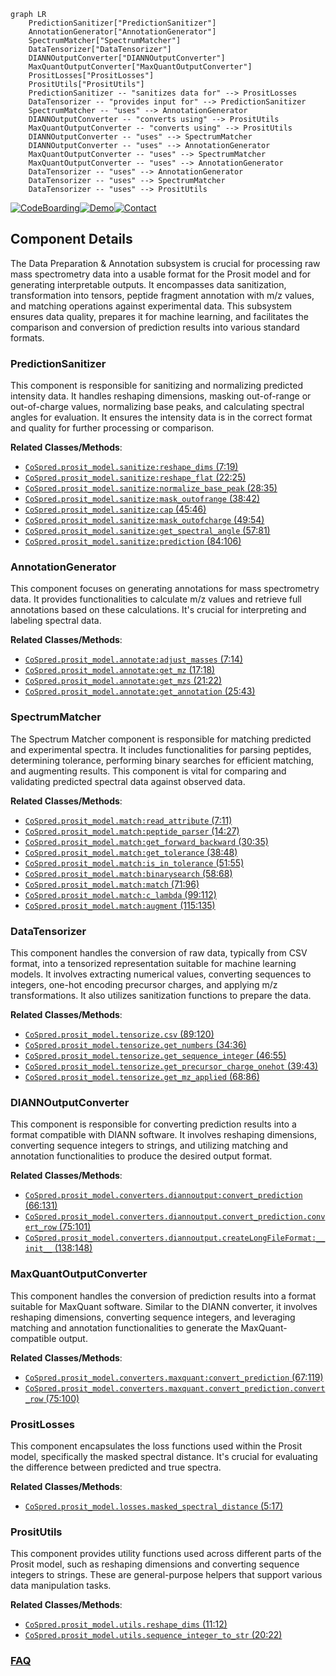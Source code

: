 ```mermaid
graph LR
    PredictionSanitizer["PredictionSanitizer"]
    AnnotationGenerator["AnnotationGenerator"]
    SpectrumMatcher["SpectrumMatcher"]
    DataTensorizer["DataTensorizer"]
    DIANNOutputConverter["DIANNOutputConverter"]
    MaxQuantOutputConverter["MaxQuantOutputConverter"]
    PrositLosses["PrositLosses"]
    PrositUtils["PrositUtils"]
    PredictionSanitizer -- "sanitizes data for" --> PrositLosses
    DataTensorizer -- "provides input for" --> PredictionSanitizer
    SpectrumMatcher -- "uses" --> AnnotationGenerator
    DIANNOutputConverter -- "converts using" --> PrositUtils
    MaxQuantOutputConverter -- "converts using" --> PrositUtils
    DIANNOutputConverter -- "uses" --> SpectrumMatcher
    DIANNOutputConverter -- "uses" --> AnnotationGenerator
    MaxQuantOutputConverter -- "uses" --> SpectrumMatcher
    MaxQuantOutputConverter -- "uses" --> AnnotationGenerator
    DataTensorizer -- "uses" --> AnnotationGenerator
    DataTensorizer -- "uses" --> SpectrumMatcher
    DataTensorizer -- "uses" --> PrositUtils
```
[![CodeBoarding](https://img.shields.io/badge/Generated%20by-CodeBoarding-9cf?style=flat-square)](https://github.com/CodeBoarding/GeneratedOnBoardings)[![Demo](https://img.shields.io/badge/Try%20our-Demo-blue?style=flat-square)](https://www.codeboarding.org/demo)[![Contact](https://img.shields.io/badge/Contact%20us%20-%20contact@codeboarding.org-lightgrey?style=flat-square)](mailto:contact@codeboarding.org)

## Component Details

The Data Preparation & Annotation subsystem is crucial for processing raw mass spectrometry data into a usable format for the Prosit model and for generating interpretable outputs. It encompasses data sanitization, transformation into tensors, peptide fragment annotation with m/z values, and matching operations against experimental data. This subsystem ensures data quality, prepares it for machine learning, and facilitates the comparison and conversion of prediction results into various standard formats.

### PredictionSanitizer
This component is responsible for sanitizing and normalizing predicted intensity data. It handles reshaping dimensions, masking out-of-range or out-of-charge values, normalizing base peaks, and calculating spectral angles for evaluation. It ensures the intensity data is in the correct format and quality for further processing or comparison.


**Related Classes/Methods**:

- <a href="https://github.com/pfizer-opensource/CoSpred/blob/master/prosit_model/sanitize.py#L7-L19" target="_blank" rel="noopener noreferrer">`CoSpred.prosit_model.sanitize:reshape_dims` (7:19)</a>
- <a href="https://github.com/pfizer-opensource/CoSpred/blob/master/prosit_model/sanitize.py#L22-L25" target="_blank" rel="noopener noreferrer">`CoSpred.prosit_model.sanitize:reshape_flat` (22:25)</a>
- <a href="https://github.com/pfizer-opensource/CoSpred/blob/master/prosit_model/sanitize.py#L28-L35" target="_blank" rel="noopener noreferrer">`CoSpred.prosit_model.sanitize:normalize_base_peak` (28:35)</a>
- <a href="https://github.com/pfizer-opensource/CoSpred/blob/master/prosit_model/sanitize.py#L38-L42" target="_blank" rel="noopener noreferrer">`CoSpred.prosit_model.sanitize:mask_outofrange` (38:42)</a>
- <a href="https://github.com/pfizer-opensource/CoSpred/blob/master/prosit_model/sanitize.py#L45-L46" target="_blank" rel="noopener noreferrer">`CoSpred.prosit_model.sanitize:cap` (45:46)</a>
- <a href="https://github.com/pfizer-opensource/CoSpred/blob/master/prosit_model/sanitize.py#L49-L54" target="_blank" rel="noopener noreferrer">`CoSpred.prosit_model.sanitize:mask_outofcharge` (49:54)</a>
- <a href="https://github.com/pfizer-opensource/CoSpred/blob/master/prosit_model/sanitize.py#L57-L81" target="_blank" rel="noopener noreferrer">`CoSpred.prosit_model.sanitize:get_spectral_angle` (57:81)</a>
- <a href="https://github.com/pfizer-opensource/CoSpred/blob/master/prosit_model/sanitize.py#L84-L106" target="_blank" rel="noopener noreferrer">`CoSpred.prosit_model.sanitize:prediction` (84:106)</a>


### AnnotationGenerator
This component focuses on generating annotations for mass spectrometry data. It provides functionalities to calculate m/z values and retrieve full annotations based on these calculations. It's crucial for interpreting and labeling spectral data.


**Related Classes/Methods**:

- <a href="https://github.com/pfizer-opensource/CoSpred/blob/master/prosit_model/annotate.py#L7-L14" target="_blank" rel="noopener noreferrer">`CoSpred.prosit_model.annotate:adjust_masses` (7:14)</a>
- <a href="https://github.com/pfizer-opensource/CoSpred/blob/master/prosit_model/annotate.py#L17-L18" target="_blank" rel="noopener noreferrer">`CoSpred.prosit_model.annotate:get_mz` (17:18)</a>
- <a href="https://github.com/pfizer-opensource/CoSpred/blob/master/prosit_model/annotate.py#L21-L22" target="_blank" rel="noopener noreferrer">`CoSpred.prosit_model.annotate:get_mzs` (21:22)</a>
- <a href="https://github.com/pfizer-opensource/CoSpred/blob/master/prosit_model/annotate.py#L25-L43" target="_blank" rel="noopener noreferrer">`CoSpred.prosit_model.annotate:get_annotation` (25:43)</a>


### SpectrumMatcher
The Spectrum Matcher component is responsible for matching predicted and experimental spectra. It includes functionalities for parsing peptides, determining tolerance, performing binary searches for efficient matching, and augmenting results. This component is vital for comparing and validating predicted spectral data against observed data.


**Related Classes/Methods**:

- <a href="https://github.com/pfizer-opensource/CoSpred/blob/master/prosit_model/match.py#L7-L11" target="_blank" rel="noopener noreferrer">`CoSpred.prosit_model.match:read_attribute` (7:11)</a>
- <a href="https://github.com/pfizer-opensource/CoSpred/blob/master/prosit_model/match.py#L14-L27" target="_blank" rel="noopener noreferrer">`CoSpred.prosit_model.match:peptide_parser` (14:27)</a>
- <a href="https://github.com/pfizer-opensource/CoSpred/blob/master/prosit_model/match.py#L30-L35" target="_blank" rel="noopener noreferrer">`CoSpred.prosit_model.match:get_forward_backward` (30:35)</a>
- <a href="https://github.com/pfizer-opensource/CoSpred/blob/master/prosit_model/match.py#L38-L48" target="_blank" rel="noopener noreferrer">`CoSpred.prosit_model.match:get_tolerance` (38:48)</a>
- <a href="https://github.com/pfizer-opensource/CoSpred/blob/master/prosit_model/match.py#L51-L55" target="_blank" rel="noopener noreferrer">`CoSpred.prosit_model.match:is_in_tolerance` (51:55)</a>
- <a href="https://github.com/pfizer-opensource/CoSpred/blob/master/prosit_model/match.py#L58-L68" target="_blank" rel="noopener noreferrer">`CoSpred.prosit_model.match:binarysearch` (58:68)</a>
- <a href="https://github.com/pfizer-opensource/CoSpred/blob/master/prosit_model/match.py#L71-L96" target="_blank" rel="noopener noreferrer">`CoSpred.prosit_model.match:match` (71:96)</a>
- <a href="https://github.com/pfizer-opensource/CoSpred/blob/master/prosit_model/match.py#L99-L112" target="_blank" rel="noopener noreferrer">`CoSpred.prosit_model.match:c_lambda` (99:112)</a>
- <a href="https://github.com/pfizer-opensource/CoSpred/blob/master/prosit_model/match.py#L115-L135" target="_blank" rel="noopener noreferrer">`CoSpred.prosit_model.match:augment` (115:135)</a>


### DataTensorizer
This component handles the conversion of raw data, typically from CSV format, into a tensorized representation suitable for machine learning models. It involves extracting numerical values, converting sequences to integers, one-hot encoding precursor charges, and applying m/z transformations. It also utilizes sanitization functions to prepare the data.


**Related Classes/Methods**:

- <a href="https://github.com/pfizer-opensource/CoSpred/blob/master/prosit_model/tensorize.py#L89-L120" target="_blank" rel="noopener noreferrer">`CoSpred.prosit_model.tensorize.csv` (89:120)</a>
- <a href="https://github.com/pfizer-opensource/CoSpred/blob/master/prosit_model/tensorize.py#L34-L36" target="_blank" rel="noopener noreferrer">`CoSpred.prosit_model.tensorize.get_numbers` (34:36)</a>
- <a href="https://github.com/pfizer-opensource/CoSpred/blob/master/prosit_model/tensorize.py#L46-L55" target="_blank" rel="noopener noreferrer">`CoSpred.prosit_model.tensorize.get_sequence_integer` (46:55)</a>
- <a href="https://github.com/pfizer-opensource/CoSpred/blob/master/prosit_model/tensorize.py#L39-L43" target="_blank" rel="noopener noreferrer">`CoSpred.prosit_model.tensorize.get_precursor_charge_onehot` (39:43)</a>
- <a href="https://github.com/pfizer-opensource/CoSpred/blob/master/prosit_model/tensorize.py#L68-L86" target="_blank" rel="noopener noreferrer">`CoSpred.prosit_model.tensorize.get_mz_applied` (68:86)</a>


### DIANNOutputConverter
This component is responsible for converting prediction results into a format compatible with DIANN software. It involves reshaping dimensions, converting sequence integers to strings, and utilizing matching and annotation functionalities to produce the desired output format.


**Related Classes/Methods**:

- <a href="https://github.com/pfizer-opensource/CoSpred/blob/master/prosit_model/converters/diannoutput.py#L66-L131" target="_blank" rel="noopener noreferrer">`CoSpred.prosit_model.converters.diannoutput:convert_prediction` (66:131)</a>
- <a href="https://github.com/pfizer-opensource/CoSpred/blob/master/prosit_model/converters/diannoutput.py#L75-L101" target="_blank" rel="noopener noreferrer">`CoSpred.prosit_model.converters.diannoutput.convert_prediction.convert_row` (75:101)</a>
- <a href="https://github.com/pfizer-opensource/CoSpred/blob/master/prosit_model/converters/diannoutput.py#L138-L148" target="_blank" rel="noopener noreferrer">`CoSpred.prosit_model.converters.diannoutput.createLongFileFormat:__init__` (138:148)</a>


### MaxQuantOutputConverter
This component handles the conversion of prediction results into a format suitable for MaxQuant software. Similar to the DIANN converter, it involves reshaping dimensions, converting sequence integers, and leveraging matching and annotation functionalities to generate the MaxQuant-compatible output.


**Related Classes/Methods**:

- <a href="https://github.com/pfizer-opensource/CoSpred/blob/master/prosit_model/converters/maxquant.py#L67-L119" target="_blank" rel="noopener noreferrer">`CoSpred.prosit_model.converters.maxquant:convert_prediction` (67:119)</a>
- <a href="https://github.com/pfizer-opensource/CoSpred/blob/master/prosit_model/converters/maxquant.py#L75-L100" target="_blank" rel="noopener noreferrer">`CoSpred.prosit_model.converters.maxquant.convert_prediction.convert_row` (75:100)</a>


### PrositLosses
This component encapsulates the loss functions used within the Prosit model, specifically the masked spectral distance. It's crucial for evaluating the difference between predicted and true spectra.


**Related Classes/Methods**:

- <a href="https://github.com/pfizer-opensource/CoSpred/blob/master/prosit_model/losses.py#L5-L17" target="_blank" rel="noopener noreferrer">`CoSpred.prosit_model.losses.masked_spectral_distance` (5:17)</a>


### PrositUtils
This component provides utility functions used across different parts of the Prosit model, such as reshaping dimensions and converting sequence integers to strings. These are general-purpose helpers that support various data manipulation tasks.


**Related Classes/Methods**:

- <a href="https://github.com/pfizer-opensource/CoSpred/blob/master/prosit_model/utils.py#L11-L12" target="_blank" rel="noopener noreferrer">`CoSpred.prosit_model.utils.reshape_dims` (11:12)</a>
- <a href="https://github.com/pfizer-opensource/CoSpred/blob/master/prosit_model/utils.py#L20-L22" target="_blank" rel="noopener noreferrer">`CoSpred.prosit_model.utils.sequence_integer_to_str` (20:22)</a>




### [FAQ](https://github.com/CodeBoarding/GeneratedOnBoardings/tree/main?tab=readme-ov-file#faq)